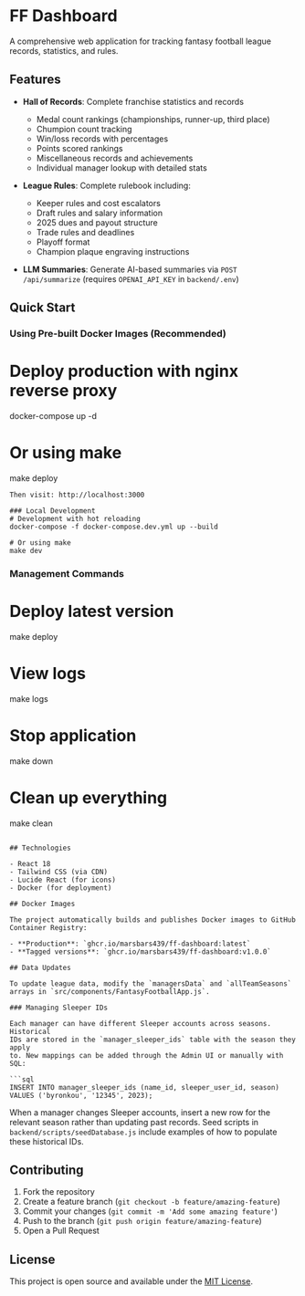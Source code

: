 # FF Dashboard

A comprehensive web application for tracking fantasy football league records, statistics, and rules.

## Features

- **Hall of Records**: Complete franchise statistics and records
  - Medal count rankings (championships, runner-up, third place)
  - Chumpion count tracking
  - Win/loss records with percentages
  - Points scored rankings
  - Miscellaneous records and achievements
  - Individual manager lookup with detailed stats

- **League Rules**: Complete rulebook including:
  - Keeper rules and cost escalators
  - Draft rules and salary information
  - 2025 dues and payout structure
  - Trade rules and deadlines
  - Playoff format
  - Champion plaque engraving instructions

- **LLM Summaries**: Generate AI-based summaries via `POST /api/summarize` (requires `OPENAI_API_KEY` in `backend/.env`)

## Quick Start

### Using Pre-built Docker Images (Recommended)

# Deploy production with nginx reverse proxy
docker-compose up -d

# Or using make
make deploy
```
Then visit: http://localhost:3000

### Local Development
# Development with hot reloading
docker-compose -f docker-compose.dev.yml up --build

# Or using make
make dev
```

### Management Commands
# Deploy latest version
make deploy

# View logs
make logs

# Stop application
make down

# Clean up everything
make clean
```

## Technologies

- React 18
- Tailwind CSS (via CDN)
- Lucide React (for icons)
- Docker (for deployment)

## Docker Images

The project automatically builds and publishes Docker images to GitHub Container Registry:

- **Production**: `ghcr.io/marsbars439/ff-dashboard:latest`
- **Tagged versions**: `ghcr.io/marsbars439/ff-dashboard:v1.0.0`

## Data Updates

To update league data, modify the `managersData` and `allTeamSeasons` arrays in `src/components/FantasyFootballApp.js`.

### Managing Sleeper IDs

Each manager can have different Sleeper accounts across seasons. Historical
IDs are stored in the `manager_sleeper_ids` table with the season they apply
to. New mappings can be added through the Admin UI or manually with SQL:

```sql
INSERT INTO manager_sleeper_ids (name_id, sleeper_user_id, season)
VALUES ('byronkou', '12345', 2023);
```

When a manager changes Sleeper accounts, insert a new row for the relevant
season rather than updating past records. Seed scripts in
`backend/scripts/seedDatabase.js` include examples of how to populate these
historical IDs.

## Contributing

1. Fork the repository
2. Create a feature branch (`git checkout -b feature/amazing-feature`)
3. Commit your changes (`git commit -m 'Add some amazing feature'`)
4. Push to the branch (`git push origin feature/amazing-feature`)
5. Open a Pull Request

## License

This project is open source and available under the [MIT License](LICENSE).